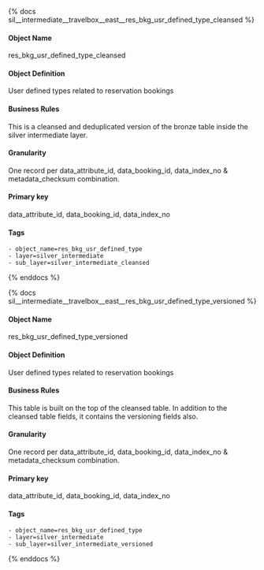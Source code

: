 {% docs sil__intermediate__travelbox__east__res_bkg_usr_defined_type_cleansed %}

#### Object Name
res_bkg_usr_defined_type_cleansed

#### Object Definition
User defined types related to reservation bookings

#### Business Rules
This is a cleansed and deduplicated version of the bronze table inside the silver intermediate layer.

#### Granularity
One record per data_attribute_id, data_booking_id, data_index_no & metadata_checksum combination.

#### Primary key
data_attribute_id, data_booking_id, data_index_no

#### Tags
    - object_name=res_bkg_usr_defined_type
    - layer=silver_intermediate
    - sub_layer=silver_intermediate_cleansed

{% enddocs %}

{% docs sil__intermediate__travelbox__east__res_bkg_usr_defined_type_versioned %}

#### Object Name
res_bkg_usr_defined_type_versioned

#### Object Definition
User defined types related to reservation bookings

#### Business Rules
This table is built on the top of the cleansed table. In addition to the cleansed table fields, it contains the versioning fields also.

#### Granularity
One record per data_attribute_id, data_booking_id, data_index_no & metadata_checksum combination.

#### Primary key
data_attribute_id, data_booking_id, data_index_no

#### Tags
    - object_name=res_bkg_usr_defined_type
    - layer=silver_intermediate
    - sub_layer=silver_intermediate_versioned

{% enddocs %}